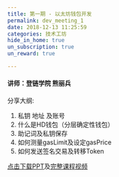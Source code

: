 ```yaml
---
title: 第一期 - 以太坊钱包开发
permalink: dev_meeting_1
date: 2018-12-13 11:25:59
categories: 技术工坊
hide_in_home: true
un_subscription: true
un_reward: true

---
```


#### 讲师：登链学院 熊丽兵

分享大纲:
  1. 私钥 地址 及账号
  2. 什么是HD钱包（分层确定性钱包）
  3. 助记词及私钥保存
  4. 如何测量gasLimit及设定gasPrice
  5. 如何发送签名交易及转移Token

[点击下载PPT](https://wiki.learnblockchain.cn/pdf/eth_wallet.pdf)及[完整课程视频](https://m.qlchat.com/wechat/page/channel-intro?channelId=2000002356009198)
